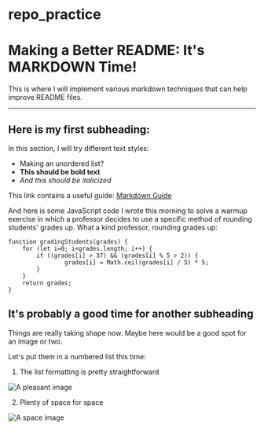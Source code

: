 # repo_practice
# Making a Better README: It's MARKDOWN Time!
This is where I will implement various markdown techniques that can help improve README files.

---------------------------------

## Here is my first subheading:

In this section, I will try different text styles:
* Making an unordered list?
* **This should be bold text**
* *And this should be italicized*

This link contains a useful guide:
[Markdown Guide](https://www.markdownguide.org)

And here is some JavaScript code I wrote this morning to solve a warmup exercise in which a professor decides to use a specific method of rounding students' grades up. What a kind professor, rounding grades up:

```
function gradingStudents(grades) {
    for (let i=0; i<grades.length; i++) {
        if ((grades[i] > 37) && (grades[i] % 5 > 2)) {
                grades[i] = Math.ceil(grades[i] / 5) * 5;
        }
    }
    return grades;
}
```

## It's probably a good time for another subheading

Things are really taking shape now. Maybe here would be a good spot for an image or two.

Let's put them in a numbered list this time:

1. The list formatting is pretty straightforward

![A pleasant image](https://cache.desktopnexus.com/thumbseg/670/670481-bigthumbnail.jpg)

2. Plenty of space for space

![A space image](https://www.universetoday.com/wp-content/uploads/2007/03/2007-0305ngc253.thumbnail.jpg)